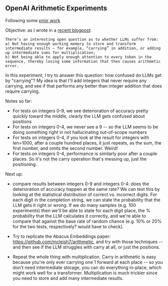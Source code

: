 ## OpenAI Arithmetic Experiments

Following some [prior work](https://github.com/Datamine/OpenAI-Arithmetic)

Objective: as I wrote in a [recent blogpost](https://loeber.substack.com/p/21-everything-we-know-about-llms):
```
There’s an interesting open question as to whether LLMs suffer from: 
a) Not having enough working memory to store and transform intermediate results — for example, “carrying” in addition, or adding up intermediate sums for multiplication;
b) Not being able to apply enough attention to every token in the sequence, thereby losing some information that then causes arithmetic error.
```

In this experiment, I try to answer this question: how confused do LLMs get by "carrying"? My idea is that I'll add integers that never require any carrying, and see 
if that performs any better than integer addition that does require carrying.

Notes so far:

- For tests on integers 0-9, we see deterioration of accuracy pretty quickly toward the middle, clearly the LLM gets confused about positions
- For tests on integers 0-4, we never see a 9 -- so the LLM seems to be doing something right in not hallucinating out-of-scope numbers
- For tests on integers 0-4, if you look at the result for integers with len=1000, after a couple hundred places, it just repeats, as the sum,
the first number, and omits the second number. Weird!
- For tests on integers 0-4, performance is similarly poor after a couple places. So it's not the carry operation that's messing up, just
the positioning. 

Next up:
- compare results between integers 0-9 and integers 0-4: does the deterioration of accuracy happen at the same rate? We can test this by looking at the statistical distribution of correct vs. incorrect digits.
For each digit in the completion string, we can state the probability that the LLM gets it right or wrong. If we do many samples (e.g. 100 experiments) then we'll be able to state for each digit place, the % probability
that the LLM calculates it correctly, and we're able to compare that against the base rate of random chance (e.g. 10% or 20% for the two tests, respectively? would have to check).

- Try to replicate the Abacus Embeddings paper: https://github.com/mcleish7/arithmetic, and try with those techniques -- and then see if the LLM struggles with carry at all, or just the positions.
- Repeat the whole thing with multiplication. Carry in arithmetic is easy because you're only ever carrying one 1 forward at each place -- so you don't need intermediate storage, you can do everything in-place,
which might work well for a transformer. Multiplication is much trickier since you need to store and add many intermediate results.
